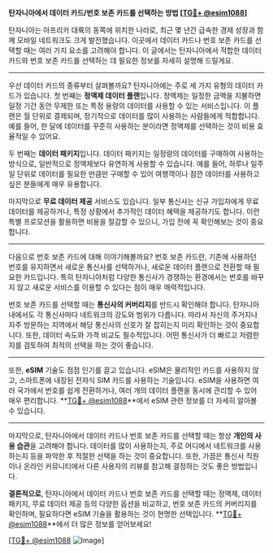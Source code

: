 **탄자니아에서 데이터 카드/번호 보존 카드를 선택하는 방법 [[TG💪+ @esim1088](https://t.me/s/esim1088)]**

탄자니아는 아프리카 대륙의 동쪽에 위치한 나라로, 최근 몇 년간 급속한 경제 성장과 함께 모바일 네트워크도 크게 발전했습니다. 이곳에서 데이터 카드나 번호 보존 카드를 선택할 때는 여러 가지 요소를 고려해야 합니다. 이 글에서는 탄자니아에서 적합한 데이터 카드와 번호 보존 카드를 선택하는 데 필요한 정보를 자세히 설명해 드릴게요.

---

우선 데이터 카드의 종류부터 살펴볼까요? 탄자니아에는 주로 세 가지 유형의 데이터 카드가 있습니다. 첫 번째는 **정액제 데이터 플랜**입니다. 정액제는 일정한 금액을 지불하면 일정 기간 동안 무제한 또는 특정 용량의 데이터를 사용할 수 있는 서비스입니다. 이 플랜은 월 단위로 결제되며, 장기적으로 데이터를 많이 사용하는 사람들에게 적합합니다. 예를 들어, 한 달에 데이터를 꾸준히 사용하는 분이라면 정액제를 선택하는 것이 비용 효율적일 수 있어요.

두 번째는 **데이터 패키지**입니다. 데이터 패키지는 일정량의 데이터를 구매하여 사용하는 방식으로, 일반적으로 정액제보다 유연하게 사용할 수 있습니다. 예를 들어, 하루나 일주일 단위로 데이터를 필요한 만큼만 구매할 수 있어 여행객이나 잠깐 데이터를 사용하고 싶은 분들에게 매우 유용합니다.

마지막으로 **무료 데이터 제공** 서비스도 있습니다. 일부 통신사는 신규 가입자에게 무료 데이터를 제공하거나, 특정 상황에서 추가적인 데이터 혜택을 제공하기도 합니다. 이런 특별 프로모션을 활용하면 비용을 절감할 수 있으니, 가입 전에 꼭 확인해보는 것이 중요합니다.

---

다음으로 번호 보존 카드에 대해 이야기해볼까요? 번호 보존 카드란, 기존에 사용하던 번호를 유지하면서 새로운 통신사를 선택하거나, 새로운 데이터 플랜으로 전환할 때 필요한 카드입니다. 특히 탄자니아처럼 다양한 통신사가 경쟁하는 환경에서는 번호를 바꾸지 않고 새로운 서비스를 이용할 수 있다는 점이 매우 매력적입니다.

번호 보존 카드를 선택할 때는 **통신사의 커버리지**를 반드시 확인해야 합니다. 탄자니아 내에서도 각 통신사마다 네트워크의 강도와 범위가 다릅니다. 따라서 자신의 주거지나 자주 방문하는 지역에서 해당 통신사의 신호가 잘 잡히는지 미리 확인하는 것이 중요합니다. 또한, 데이터 속도와 가격 비교도 필수적입니다. 어떤 통신사가 더 빠르고 저렴한지를 검토하여 최적의 선택을 하는 것이 좋습니다.

---

또한, **eSIM** 기술도 점점 인기를 끌고 있습니다. eSIM은 물리적인 카드를 사용하지 않고, 스마트폰에 내장된 전자식 SIM 카드를 사용하는 기술입니다. eSIM을 사용하면 여러 국가에서 번호를 쉽게 전환하거나, 여러 개의 데이터 플랜을 동시에 관리할 수 있어 매우 편리합니다. **[TG💪+ @esim1088](https://t.me/s/esim1088)**에서 eSIM 관련 정보를 더 자세히 알아볼 수 있습니다.

---

마지막으로, 탄자니아에서 데이터 카드나 번호 보존 카드를 선택할 때는 항상 **개인의 사용 습관**을 고려해야 합니다. 데이터를 많이 사용하는지, 주로 어디에서 네트워크를 사용하는지 등을 파악한 후 적절한 선택을 하는 것이 중요합니다. 또한, 가끔은 통신사 직원이나 온라인 커뮤니티에서 다른 사용자의 리뷰를 참고해 결정하는 것도 좋은 방법입니다.

**결론적으로**, 탄자니아에서 데이터 카드나 번호 보존 카드를 선택할 때는 정액제, 데이터 패키지, 무료 데이터 제공 등의 다양한 옵션을 비교하고, 번호 보존 카드의 커버리지를 확인하며, 필요하다면 eSIM 기술을 활용하는 것이 현명한 선택입니다. **[TG💪+ @esim1088](https://t.me/s/esim1088)**에서 더 많은 정보를 얻어보세요!

[[TG💪+ @esim1088](https://t.me/s/esim1088) ![Image](https://i.postimg.cc/Y0z9fWf4/image.png)]